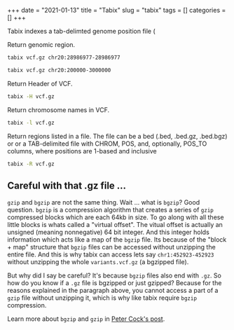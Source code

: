 +++ 
date = "2021-01-13"
title = "Tabix"
slug = "tabix"
tags = []
categories = []
+++

Tabix indexes a tab-delimted genome position file (


Return genomic region.
```sh
tabix vcf.gz chr20:28986977-28986977

tabix vcf.gz chr20:200000-3000000
```

Return Header of VCF.
```sh
tabix -H vcf.gz
```

Return chromosome names in VCF.
```sh
tabix -l vcf.gz
```

Return regions listed in a file. The file can be a bed (.bed, .bed.gz, .bed.bgz) or or a TAB-delimited file with CHROM, POS, and, optionally, POS_TO columns, where positions are 1-based and inclusive
```sh
tabix -R vcf.gz
```


## Careful with that .gz file ...

`gzip` and `bgzip` are not the same thing. Wait ... what is `bgzip`? Good question. `bgzip` is a compression algorithm that creates a series of `gzip` compressed blocks which are each 64kb in size. To go along with all these little blocks is whats called a "virtual offset". The vitual offset is actually an unsigned (meaning nonnegative) 64 bit integer. And this integer holds information which acts like a map of the `bgzip` file. Its because of the "block + map" structure that `bgzip` files can be accessed without unzipping the entire file. And this is why tabix can access lets say `chr1:452923-452923` without unzipping the whole `variants.vcf.gz` (a bgzipped file).

But why did I say be careful? It's because `bgzip` files also end with `.gz`. So how do you know if a `.gz` file is bgzipped or just gzipped? Because for the reasons explained in the paragraph above, you cannot access a part of a `gzip` file without unzipping it, which is why like tabix require `bgzip` compression.

Learn more about `bgzip` and `gzip` in [Peter Cock's post](https://blastedbio.blogspot.com/2011/11/bgzf-blocked-bigger-better-gzip.html).
